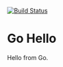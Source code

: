 [![Build Status](https://travis-ci.org/yowcow/gohello.svg?branch=master)](https://travis-ci.org/yowcow/gohello)

Go Hello
========

Hello from Go.
